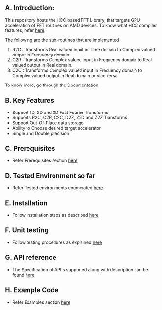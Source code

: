 ## A. Introduction: ##

This repository hosts the HCC based FFT Library, that targets GPU acceleration of FFT routines on AMD devices. To know what HCC compiler features, refer [here](https://github.com/RadeonOpenCompute/hcc).

The following are the sub-routines that are implemented

1. R2C : Transforms Real valued input in Time domain to Complex valued output in Frequency domain.
2. C2R : Transforms Complex valued input in Frequency domain to Real valued output in Real domain.
3. C2C : Transforms Complex valued input in Frequency domain to Complex valued output in Real domain or vice versa

To know more, go through the [Documentation](https://github.com/ROCmSoftwarePlatform/hcFFT/wiki)


## B. Key Features ##

* Support 1D, 2D and 3D Fast Fourier Transforms
* Supports R2C, C2R, C2C, D2Z, Z2D and Z2Z Transforms
* Support Out-Of-Place data storage
* Ability to Choose desired target accelerator
* Single and Double precision

## C. Prerequisites ##

* Refer Prerequisites section [here](https://github.com/ROCmSoftwarePlatform/hcFFT/wiki/Prerequisites)

## D. Tested Environment so far

* Refer Tested environments enumerated [here](https://github.com/ROCmSoftwarePlatform/hcFFT/wiki/Tested-Environments)


## E. Installation

* Follow installation steps as described [here](https://github.com/ROCmSoftwarePlatform/hcFFT/wiki/Installation)


## F. Unit testing

* Follow testing procedures as explained [here](https://github.com/ROCmSoftwarePlatform/hcFFT/wiki/Unit-testing)

## G. API reference

* The Specification of API's supported along with description  can be found [here](http://hcfft.readthedocs.org/en/latest/#hcfft-api-reference)

## H. Example Code

* Refer Examples section [here](https://github.com/ROCmSoftwarePlatform/hcRNG/wiki/Examples)
